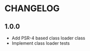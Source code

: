CHANGELOG
=========

1.0.0
-----

- Add PSR-4 based class loader class
- Implement class loader tests